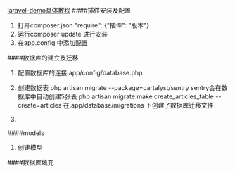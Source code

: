 [laravel-demo具体教程](http://lvwenhan.com/laravel/398.html)
####插件安装及配置
1. 打开composer.json   "require": {"插件": "版本"}
2. 运行composer update 进行安装
3. 在app.config 中添加配置

####数据库的建立及迁移
1. 配置数据库的连接 app/config/database.php
2. 创建数据表 
    php artisan migrate --package=cartalyst/sentry
    sentry会在数据库中自动创建5张表
    php artisan migrate:make create_articles_table --create=articles
    在.app/database/migrations 下创建了数据库迁移文件

3. 

####models
1. 创建模型

####数据库填充



